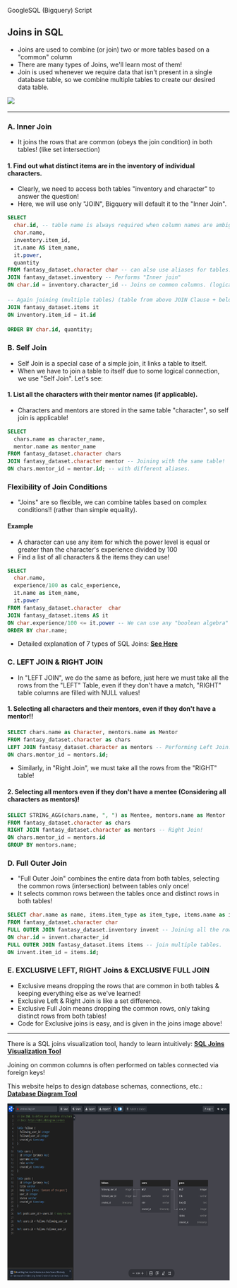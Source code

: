 
GoogleSQL (Bigquery) Script

## Joins in SQL

- Joins are used to combine (or join) two or more tables based on a "common" column 
- There are many types of Joins, we'll learn most of them!
- Join is used whenever we require data that isn't present in a single database table, so we combine multiple tables to create our desired data table.

<img src="https://i.pinimg.com/originals/bc/0c/8b/bc0c8ba4d12051502a68bade9bba4bc5.png" height=400px />

---

### A. Inner Join

- It joins the rows that are common (obeys the join condition) in both tables! (like set intersection)

#### 1. Find out what distinct items are in the inventory of individual characters.

- Clearly, we need to access both tables "inventory and character" to answer the question!
- Here, we will use only "JOIN", Bigquery will default it to the "Inner Join".

```sql
SELECT
  char.id, -- table name is always required when column names are ambiguous.
  char.name,
  inventory.item_id,
  it.name AS item_name,
  it.power,
  quantity
FROM fantasy_dataset.character char -- can also use aliases for tables. (Optional "AS")
JOIN fantasy_dataset.inventory -- Performs "Inner join"
ON char.id = inventory.character_id -- Joins on common columns. (logically connected)

-- Again joining (multiple tables) (table from above JOIN Clause + below table)
JOIN fantasy_dataset.items it
ON inventory.item_id = it.id

ORDER BY char.id, quantity;
```

### B. Self Join

- Self Join is a special case of a simple join, it links a table to itself.
- When we have to join a table to itself due to some logical connection, we use "Self Join". Let's see:

#### 1. List all the characters with their mentor names (if applicable).

- Characters and mentors are stored in the same table "character", so self join is applicable!

```sql
SELECT
  chars.name as character_name,
  mentor.name as mentor_name
FROM fantasy_dataset.character chars
JOIN fantasy_dataset.character mentor -- Joining with the same table! 
ON chars.mentor_id = mentor.id; -- with different aliases.
```

### Flexibility of Join Conditions

- "Joins" are so flexible, we can combine tables based on complex conditions!! (rather than simple equality).

#### Example

- A character can use any item for which the power level is equal or greater than the character's experience divided by 100
- Find a list of all characters & the items they can use!

```sql
SELECT
  char.name,
  experience/100 as calc_experience,
  it.name as item_name,
  it.power
FROM fantasy_dataset.character  char
JOIN fantasy_dataset.items AS it
ON char.experience/100 <= it.power -- We can use any "boolean algebra" here, like (A OR B AND C)
ORDER BY char.name;
```

- Detailed explanation of 7 types of SQL Joins: **[See Here](https://learnsql.com/blog/sql-join-examples-with-explanations/)**

### C. LEFT JOIN & RIGHT JOIN

- In "LEFT JOIN", we do the same as before, just here we must take all the rows from the "LEFT" Table, even if they don't have a match, "RIGHT" table columns are filled with NULL values!
  
#### 1. Selecting all characters and their mentors, even if they don't have a mentor!!

```sql
SELECT chars.name as Character, mentors.name as Mentor
FROM fantasy_dataset.character as chars
LEFT JOIN fantasy_dataset.character as mentors -- Performing Left Join!
ON chars.mentor_id = mentors.id;
```

- Similarly, in "Right Join", we must take all the rows from the "RIGHT" table!

#### 2. Selecting all mentors even if they don't have a mentee (Considering all characters as mentors)!

```sql
SELECT STRING_AGG(chars.name, ", ") as Mentee, mentors.name as Mentor
FROM fantasy_dataset.character as chars
RIGHT JOIN fantasy_dataset.character as mentors -- Right Join!
ON chars.mentor_id = mentors.id
GROUP BY mentors.name;
```

### D. Full Outer Join

- "Full Outer Join" combines the entire data from both tables, selecting the common rows (intersection) between tables only once!
- It selects common rows between the tables once and distinct rows in both tables!

```sql
SELECT char.name as name, items.item_type as item_type, items.name as item_name, invent.is_equipped as is_equipped
FROM fantasy_dataset.character char
FULL OUTER JOIN fantasy_dataset.inventory invent -- Joining all the rows with Full outer join.
ON char.id = invent.character_id
FULL OUTER JOIN fantasy_dataset.items items -- join multiple tables.
ON invent.item_id = items.id;
```

### E. EXCLUSIVE LEFT, RIGHT Joins & EXCLUSIVE FULL JOIN

- Exclusive means dropping the rows that are common in both tables & keeping everything else as we've learned!
- Exclusive Left & Right Join is like a set difference.
- Exclusive Full Join means dropping the common rows, only taking distinct rows from both tables!
- Code for Exclusive joins is easy, and is given in the joins image above!

---

There is a SQL joins visualization tool, handy to learn intuitively: **[SQL Joins Visualization Tool](https://sql-joins.leopard.in.ua/)**

Joining on common columns is often performed on tables connected via foreign keys!

This website helps to design database schemas, connections, etc.: **[Database Diagram Tool](https://dbdiagram.io/d)**

<img src="./data/dbdiagram.png" height=400px/>